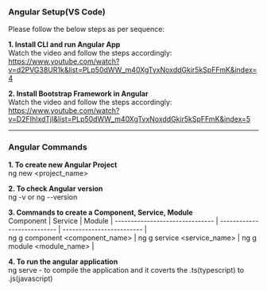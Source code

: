 
<h3>Angular Setup(VS Code)</h1>

Please follow the below steps as per sequence: 

**1. Install CLI and run Angular App**<br>
Watch the video and follow the steps accordingly: https://www.youtube.com/watch?v=d2PVG38UR1k&list=PLp50dWW_m40XgTvxNoxddGkir5kSpFFmK&index=4

**2. Install Bootstrap Framework in Angular**<br>
Watch the video and follow the steps accordingly: https://www.youtube.com/watch?v=D2FIhlxdTjI&list=PLp50dWW_m40XgTvxNoxddGkir5kSpFFmK&index=5

***
<h3>Angular Commands</h3>

**1. To create new Angular Project**<br>
ng new <project_name>

**2. To check Angular version**<br>
ng -v or ng --version

**3. Commands to create a Component, Service, Module**<br>
   Component                     | Service                      |  Module                   |
-------------------------------  | ---------------------------  | ------------------------- |      
ng g component <component_name>  | ng g service <service_name>  | ng g module <module_name> |<br>


**4. To run the angular application**<br>
ng serve
     - to compile the application and it coverts the .ts(typescript) to .js(javascript)
